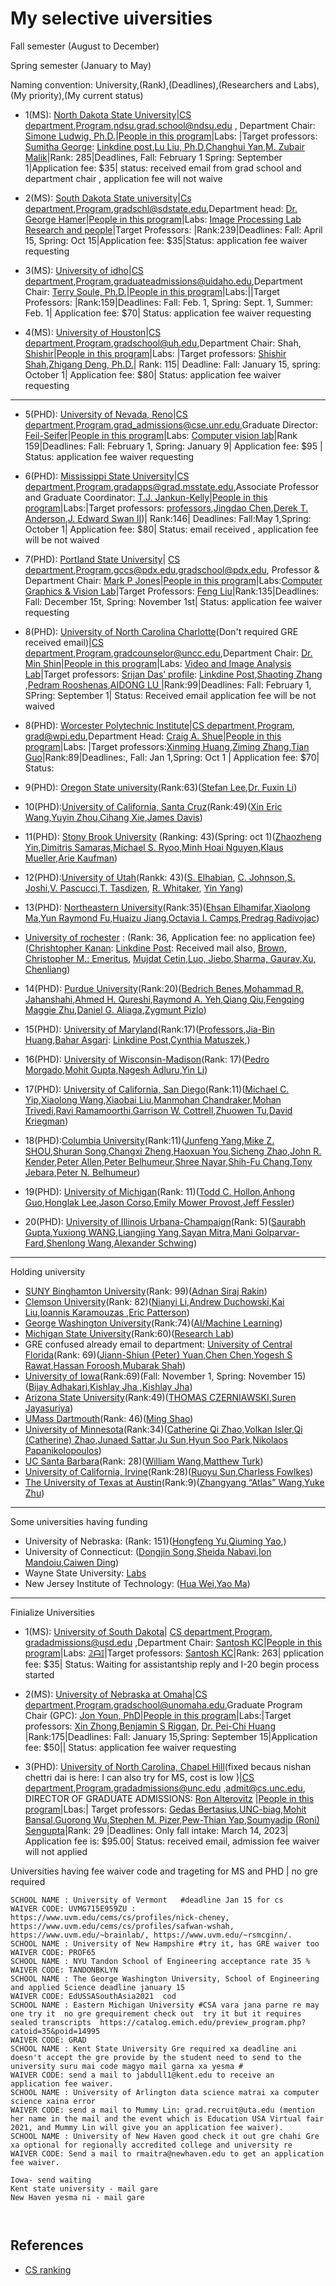 # My selective uiversities

Fall semester (August to December)

Spring semester (January to May)

Naming convention: University,(Rank),(Deadlines),(Researchers and Labs),(My priority),(My current status)

* 1(MS): [North Dakota State University](https://www.ndsu.edu/)|[CS department](https://catalog.ndsu.edu/programs-study/graduate/computer-science/),[Program](https://www.ndsu.edu/cs/current_students/graduate_programs/),ndsu.grad.school@ndsu.edu
 , Department Chair: [Simone Ludwig, Ph.D.](http://www.cs.ndsu.nodak.edu/~siludwig/)|[People in this program](https://www.ndsu.edu/cs/distinguished_student_profiles/faculty/)|Labs: |Target professors: [Sumitha George](): [Linkdine post](https://www.linkedin.com/posts/sumitha-george-1a23029_sumitha-george-activity-6982795353355939840--0K5?utm_source=share&utm_medium=member_desktop),[Lu Liu, Ph.D](https://scholar.google.com/citations?user=NKvDikIAAAAJ&hl=en),[Changhui Yan](https://scholar.google.com/citations?user=cp0_zSYAAAAJ&hl=en),[M. Zubair Malik]()|Rank: 285|Deadlines, Fall: February 1 Spring: September 1|Application fee: $35| status: received email from grad school and department chair , application fee will not waive

* 2(MS): [South Dakota State university](https://www.sdstate.edu/)|[Cs department](https://www.sdstate.edu/electrical-engineering-and-computer-science/computer-science),[Program](https://www.sdstate.edu/electrical-engineering-and-computer-science/computer-science),gradschl@sdstate.edu,Department head: [Dr. George Hamer](https://www.sdstate.edu/electrical-engineering-and-computer-science/cs-program-contacts)|[People in this program](https://www.sdstate.edu/electrical-engineering-and-computer-science/directory)|Labs: [Image Processing Lab Research and people](https://www.sdstate.edu/electrical-engineering-and-computer-science/image-processing-lab/directory)|Target Professors: |Rank:239|Deadlines: Fall: April 15, Spring: Oct 15|Application fee: $35|Status: application fee waiver requesting

* 3(MS): [University of idho](https://www.uidaho.edu/)|[CS department](https://www.uidaho.edu/engr/departments/cs),[Program](https://www.uidaho.edu/engr/departments/cs/degrees),graduateadmissions@uidaho.edu,Department Chair: [Terry Soule, Ph.D.](https://www.uidaho.edu/engr/departments/cs/our-people/faculty/terry-soule)|[People in this program](https://www.uidaho.edu/engr/departments/cs/our-people/faculty)|Labs:||Target Professors: |Rank:159|Deadlines: Fall: Feb. 1, Spring: Sept. 1, Summer: Feb. 1| Application fee: $70| Status: application fee waiver requesting

* 4(MS): [University of Houston](https://www.uh.edu/)|[CS department](https://www.uh.edu/nsm/computer-science/),[Program](https://www.uh.edu/nsm/computer-science/graduate/),gradschool@uh.edu,Department Chair: Shah, [Shishir](http://www2.cs.uh.edu/~shah/)|[People in this program](https://www.uh.edu/nsm/computer-science/people/faculty/)|Labs: |Target professors: [Shishir Shah](http://www2.cs.uh.edu/~shah/),[Zhigang Deng, Ph.D.](http://graphics.cs.uh.edu/zdeng/)| Rank: 115| Deadline: Fall: January 15, spring: October 1| Application fee: $80| Status: application fee waiver requesting


-----------------------------------------------------------------------------------------------
* 5(PHD): [University of Nevada, Reno](https://www.unr.edu/)|[CS department](https://www.unr.edu/cse),[Program](https://www.unr.edu/cse/graduate-program),grad_admissions@cse.unr.edu,Graduate Director: [Feil-Seifer](https://www.unr.edu/cse/people/david-feil-seifer)|[People in this program](https://www.unr.edu/cse/people)|Labs: [Computer vision lab](https://www.unr.edu/cse/research/intelligent-systems)|Rank 159|Deadlines: Fall: February 1, Spring: January 9| Application fee: $95 | Status: application fee waiver requesting

* 6(PHD): [Mississippi State University](https://www.msstate.edu/)|[CS department](https://www.cse.msstate.edu/),[Program](https://www.cse.msstate.edu/computer-science/),gradapps@grad.msstate.edu,Associate Professor and Graduate Coordinator: [T.J. Jankun-Kelly](https://www.cse.msstate.edu/people/faculty/tj-jankun-kelly/)|[People in this program](https://www.cse.msstate.edu/people/faculty/)|Labs:|Target professors: [professors](https://www.cse.msstate.edu/people/faculty/),[Jingdao Chen](https://jingdao.github.io/),[Derek T. Anderson](http://derektanderson.com/index.html),[J. Edward Swan II](https://web.cse.msstate.edu/~swan/))| Rank:146| Deadlines: Fall:May 1,Spring: October 1| Application fee: $80| Status: email received , application fee will be not waived

* 7(PHD): [Portland State University](https://www.pdx.edu/)| [CS department](https://www.pdx.edu/computer-science/),[Program](https://www.pdx.edu/computer-science/graduate),gccs@pdx.edu,gradschool@pdx.edu, Professor &
Department Chair: [Mark P Jones](http://web.cecs.pdx.edu/~mpj/)|[People in this program](https://www.pdx.edu/computer-science/faculty-and-staff-directory)|Labs:[Computer Graphics & Vision Lab](https://www.pdx.edu/computer-science/research-areas)|Target Professors: [Feng Liu](http://web.cecs.pdx.edu/~fliu/)|Rank:135|Deadlines: Fall: December 15t, Spring: November 1st| Status: application fee waiver requesting

* 8(PHD): [University of North Carolina Charlotte](https://www.charlotte.edu/)(Don't required GRE received email)|[CS department](https://cci.charlotte.edu/computer-science/45/5),[Program](https://cci.charlotte.edu/academics/computer-science),gradcounselor@uncc.edu,Department Chair: [Dr. Min Shin](https://cci.charlotte.edu/directory/min-shin)|[People in this program](https://cci.charlotte.edu/directory/cs/faculty)|Labs: [Video and Image Analysis Lab](https://vialab.charlotte.edu/)|Target professors: [Srijan Das’ profile](https://srijandas07.github.io/): [Linkdine Post](https://www.linkedin.com/feed/update/urn:li:activity:6987086790360788993?updateEntityUrn=urn%3Ali%3Afs_feedUpdate%3A%28V2%2Curn%3Ali%3Aactivity%3A6987086790360788993%29),[Shaoting Zhang
](https://webpages.charlotte.edu/~szhang16/),[Pedram Rooshenas](https://rooshenas.github.io/),[AIDONG LU
](https://cci.charlotte.edu/directory/aidong-lu)|Rank:99|Deadlines: Fall: February 1, SPring: September 1| Status:  Received email application fee will be not waived


* 8(PHD): [Worcester Polytechnic Institute](https://www.wpi.edu/)|[CS department](https://www.wpi.edu/academics/departments/computer-science),[Program](https://www.wpi.edu/academics/departments/computer-science), grad@wpi.edu,Department Head: [Craig A. Shue](https://www.wpi.edu/people/faculty/cshue)|[People in this program](https://www.wpi.edu/academics/departments/computer-science/faculty-staff)|Labs: |Target professors:[Xinming Huang](https://users.wpi.edu/~xhuang/),[Ziming Zhang](https://zhang-vislab.github.io/),[Tian Guo](https://tianguo.info/)|Rank:89|Deadlines:, Fall: Jan 1,Spring: Oct 1 | Application fee: $70| Status: 


* 9(PHD): [Oregon State university]()(Rank:63)([Stefan Lee](https://eecs.oregonstate.edu/people/Lee-Stefan),[Dr. Fuxin Li](https://web.engr.oregonstate.edu/~lif/))
* 10(PHD):[University of California, Santa Cruz]()(Rank:49)([Xin Eric Wang](https://eric-xw.github.io/),[Yuyin Zhou](https://yuyinzhou.github.io/),[Cihang Xie](https://cihangxie.github.io/),[James Davis](https://users.soe.ucsc.edu/~davis/))
* 11(PHD): [Stony Brook University]() (Ranking: 43)(Spring: oct 1)([Zhaozheng Yin](https://www3.cs.stonybrook.edu/~zyin/index.htm),[Dimitris Samaras](https://www3.cs.stonybrook.edu/~samaras/),[Michael S. Ryoo](http://michaelryoo.com/),[Minh Hoai Nguyen](https://www3.cs.stonybrook.edu/~minhhoai/index.html),[Klaus Mueller](https://www3.cs.stonybrook.edu/~mueller/),[Arie Kaufman](https://www3.cs.stonybrook.edu/~ari/))
* 12(PHD):[University of Utah]()(Rankk: 43)([S. Elhabian](https://www.sci.utah.edu/people/shireen.html), [C. Johnson](http://www.cs.utah.edu/~crj/),[S. Joshi](https://www.sci.utah.edu/people/sjoshi.html),[V. Pascucci](http://www.pascucci.org/),[T. Tasdizen](http://www.sci.utah.edu/~tolga/index.html), [R. Whitaker](http://www.cs.utah.edu/~whitaker/), [Yin Yang](https://yangzzzy.github.io/))
* 13(PHD): [Northeastern University]()(Rank:35)([Ehsan Elhamifar](https://khoury.northeastern.edu/home/eelhami/index.html),[Xiaolong Ma](https://xiaolongma2016.com/),[Yun Raymond Fu](http://www1.ece.neu.edu/~yunfu/),[Huaizu Jiang](http://jianghz.me/),[Octavia I. Camps](http://robustsystems.coe.neu.edu/),[Predrag Radivojac](https://www.ccs.neu.edu/home/radivojac/))
* [University of rochester]() : (Rank: 36, Application fee: no application fee)([Chrishtopher Kanan](https://chriskanan.com/): [Linkdine Post](https://www.linkedin.com/posts/chriskanan_phd-ai-deeplearning-activity-6981628788547670016-eiNd?utm_source=share&utm_medium=member_desktop): Received mail also, [Brown, Christopher M.: Emeritus](https://www.cs.rochester.edu/u/brown/), [Mujdat Cetin](https://scholar.google.com/citations?user=nq7tuDkAAAAJ&hl=en),[Luo, Jiebo](https://www.cs.rochester.edu/u/jluo/),[Sharma, Gaurav](https://hajim.rochester.edu/ece/sites/gsharma/),[Xu, Chenliang](https://www.cs.rochester.edu/~cxu22/prospective.html))

* 14(PHD): [Purdue University]()(Rank:20)([Bedrich Benes](https://www.cs.purdue.edu/homes/bbenes/),[Mohammad R. Jahanshahi](https://web.ics.purdue.edu/~jahansha/index.html),[Ahmed H. Qureshi](https://qureshiahmed.github.io/),[Raymond A. Yeh](https://www.raymond-yeh.com/),[Qiang Qiu](https://web.ics.purdue.edu/~qqiu/#qlab),[Fengqing Maggie Zhu](https://engineering.purdue.edu/~zhu0/),[Daniel G. Aliaga](https://www.cs.purdue.edu/homes/aliaga/#students),[Zygmunt Pizlo](http://www1.psych.purdue.edu/~zpizlo/))
* 15(PHD): [University of Maryland]()(Rank:17)([Professors](https://www.cs.umd.edu/people/faculty),[Jia-Bin Huang](https://jbhuang0604.github.io/),[Bahar Asgari](http://casl.cs.umd.edu/index.html): [Linkdine Post](https://www.linkedin.com/posts/bahar-asgari_phdposition-computerarchitecture-research-activity-6985264697625190400-yuOr?utm_source=share&utm_medium=member_desktop),[Cynthia Matuszek](https://redirect.cs.umbc.edu/~cmat/),[]())
* 16(PHD): [University of Wisconsin-Madison]()(Rank: 17)([Pedro Morgado](https://pedro-morgado.github.io/),[Mohit Gupta](https://wisionlab.com/people/mohit-gupta/),[Nagesh Adluru](http://brainimaging.waisman.wisc.edu/~adluru/),[Yin Li](https://www.biostat.wisc.edu/~yli/))
* 17(PHD): [University of California, San Diego]()(Rank:11)([Michael C. Yip](https://yip.eng.ucsd.edu/),[Xiaolong Wang](https://xiaolonw.github.io/),[Xiaobai Liu](https://cv.sdsu.edu/),[Manmohan Chandraker](https://cseweb.ucsd.edu//~mkchandraker/index.html),[Mohan Trivedi](https://jacobsschool.ucsd.edu/faculty/profile?id=68),[Ravi Ramamoorthi](https://cseweb.ucsd.edu/~ravir/),[Garrison W. Cottrell](https://cseweb.ucsd.edu//~gary/),[Zhuowen Tu](https://pages.ucsd.edu/~ztu/),[David Kriegman](https://cseweb.ucsd.edu//~kriegman/))
* 18(PHD):[Columbia University]()(Rank:11)([Junfeng Yang](http://www.cs.columbia.edu/~junfeng/),[Mike Z. SHOU](https://sites.google.com/view/showlab/join-us),[Shuran Song](https://www.cs.columbia.edu/~shurans/),[Changxi Zheng](http://www.cs.columbia.edu/~cxz/index.htm),[Haoxuan You](https://www.ee.columbia.edu/ln/dvmm/newPeople.htm#visitingStudent),[Sicheng Zhao](https://sites.google.com/site/schzhao/),[John R. Kender](http://www.cs.columbia.edu/~jrk/),[Peter Allen](http://www.cs.columbia.edu/~allen/),[Peter Belhumeur](https://www.peterbelhumeur.com/),[Shree Nayar](http://www.cs.columbia.edu/~nayar/),[Shih-Fu Chang](https://www.ee.columbia.edu/~sfchang/),[Tony Jebara](http://www.cs.columbia.edu/~jebara/),[Peter N. Belhumeur](https://www.peterbelhumeur.com/))
* 19(PHD): [University of Michigan]()(Rank: 11)([Todd C. Hollon](https://hollon.lab.medicine.umich.edu/join-us),[Anhong Guo](https://guoanhong.com/),[Honglak Lee](https://web.eecs.umich.edu/~honglak/hl_prospective_students.html),[Jason Corso](https://web.eecs.umich.edu/~jjcorso/),[Emily Mower Provost](https://emp.engin.umich.edu/),[Jeff Fessler](https://web.eecs.umich.edu/~fessler/))
* 20(PHD): [University of Illinois Urbana-Champaign]()(Rank: 5)([Saurabh Gupta](http://saurabhg.web.illinois.edu/),[Yuxiong WANG](https://yxw.web.illinois.edu/),[Liangjing Yang](https://person.zju.edu.cn/en/ylj#718894),[Sayan Mitra](http://mitras.ece.illinois.edu/students.html),[Mani Golparvar-Fard](https://raamac.cee.illinois.edu/interested-in-joining-us),[Shenlong Wang](http://shenlong.web.illinois.edu/),[Alexander Schwing](https://alexander-schwing.de/#people))

---------------------------------------------------------
Holding university


* [SUNY Binghamton University]()(Rank: 99)([Adnan Siraj Rakin](https://www.adnansirajrakin.com/prospective-students.html))
* [Clemson University]()(Rank: 82)([Nianyi Li](https://nianyil.people.clemson.edu/),[Andrew Duchowski](http://andrewd.ces.clemson.edu/),[Kai Liu](https://sites.google.com/view/kailiu/home),[Ioannis Karamouzas
](https://people.computing.clemson.edu/~ioannis/),[Eric Patterson](https://people.computing.clemson.edu/~ekp/index.html))
* [George Washington University]()(Rank:74)([AI/Machine Learning](https://www.cs.seas.gwu.edu/aimachine-learning))
* [Michigan State University]()(Rank:60)([Research Lab](https://www.cse.msu.edu/Research/labs.php))
* GRE confused already email to department: [University of Central Florida]()(Rank: 69)([Jiann-Shiun (Peter) Yuan](https://sites.google.com/site/yuanjs168/prospective-students),[Chen Chen](https://www.crcv.ucf.edu/chenchen/),[Yogesh S Rawat](https://www.crcv.ucf.edu/person/rawat/#_news),[Hassan Foroosh](http://www.cs.ucf.edu/~foroosh/),[Mubarak Shah](https://www.crcv.ucf.edu/person/mubarak-shah/))
* [University of Iowa]()(Rank:69)(Fall: November 1, Spring: November 15)([Bijay Adhakari](https://homepage.divms.uiowa.edu/~badhikari/),[Kishlay Jha
](https://engineering.uiowa.edu/people/kishlay-jha),[Kishlay Jha](https://www.linkedin.com/feed/update/urn:li:activity:6978106029897134080/))
* [Arizona State University]()(Rank:49)([THOMAS CZERNIAWSKI](https://thomasczerniawski.com/),[Suren Jayasuriya](https://web.asu.edu/imaging-lyceum))
* [UMass Dartmouth]()(Rank: 46)([Ming Shao](http://www.cis.umassd.edu/~mshao/))
* [University of Minnesota]()(Rank:34)([Catherine Qi Zhao](https://www-users.cse.umn.edu/~qzhao/index.html),[Volkan Isler](https://www-users.cse.umn.edu/~isler/),[Qi (Catherine) Zhao](https://www-users.cse.umn.edu/~qzhao/jobs.html),[Junaed Sattar](https://junaedsattar.cs.umn.edu/),[Ju Sun](https://sunju.org/),[Hyun Soo Park](https://www-users.cse.umn.edu/~hspark/),[Nikolaos Papanikolopoulos](https://www-users.cse.umn.edu/~papan001/))
* [UC Santa Barbara]()(Rank: 28)([William Wang](https://sites.cs.ucsb.edu/~william/),[Matthew Turk](http://ilab.cs.ucsb.edu/info))
* [University of California, Irvine]()(Rank:28)([Ruoyu Sun](https://ruoyus.github.io/),[Charless Fowlkes](https://scholar.google.com/citations?hl=en&user=yLQF4mkAAAAJ))
* [The University of Texas at Austin]()(Rank:9)([Zhangyang “Atlas” Wang](https://vita-group.github.io/group.html),[Yuke Zhu](https://www.cs.utexas.edu/~yukez/))

----------------------------------------------------------
Some universities having funding

* University of Nebraska: (Rank: 151)([Hongfeng Yu](https://cse.unl.edu/~yu/Research.htm),[Qiuming Yao](https://cse.unl.edu/~qyao/#home),[]())
* University of Connecticut: ([Dongjin Song](https://songdj.github.io/),[Sheida Nabavi](https://sheida-nabavi.uconn.edu/),[Ion Mandoiu](https://dna.engr.uconn.edu/ion/),[Caiwen Ding](https://caiwending.cse.uconn.edu/))
* Wayne State University: [Labs](https://engineering.wayne.edu/computer-science/research/labs)
* New Jersey Institute of Technology: ([Hua Wei](https://web.njit.edu/~hw32/),[Yao Ma](https://web.njit.edu/~ym329/))


---------------------
Finialize Universities
* 1(MS): [University of South Dakota](https://www.usd.edu/)|
[CS department](https://www.usd.edu/Academics/Colleges-and-Schools/college-of-arts-sciences/computer-science),[Program](https://www.usd.edu/Academics/Colleges-and-Schools/college-of-arts-sciences/computer-science), gradadmissions@usd.edu
,Department Chair: [Santosh KC](http://kc-santosh.org/)|[People in this program](https://www.usd.edu/Academics/Graduate-Programs/Computer-Science)|Labs: [𝟚ᗩ𝕀](https://www.linkedin.com/company/kc-2ai/)|Target professors: [Santosh KC](http://kc-santosh.org/)|Rank: 263| pplication fee: $35| Status: Waiting for assistantship reply and I-20 begin process started 
* 2(MS): [University of Nebraska at Omaha](https://www.unomaha.edu/)|[CS department](https://www.unomaha.edu/college-of-information-science-and-technology/computer-science/index.php),[Program](https://www.unomaha.edu/college-of-information-science-and-technology/computer-science/prospective-students/graduate-programs.php),gradschool@unomaha.edu,Graduate Program Chair (GPC): [Jon Youn, PhD](https://www.unomaha.edu/college-of-information-science-and-technology/about/faculty-staff/jon-youn.php)|[People in this program](https://www.unomaha.edu/college-of-information-science-and-technology/computer-science/about/faculty-staff.php)|Labs:|Target professors: [Xin Zhong](https://sites.google.com/unomaha.edu/xinz/),[Benjamin S Riggan](https://sites.google.com/site/benjaminriggan/), [Dr. Pei-Chi Huang](https://unocps.github.io/) |Rank:175|Deadlines: Fall: January 15,Spring: September 15|Application fee: $50|| Status: application fee waiver requesting

* 3(PHD): [University of North Carolina, Chapel Hill](https://www.unc.edu/)(fixed becaus nishan chettri dai is here: I can also try for MS, cost is low )|[CS department](https://cs.unc.edu/),[Program](https://catalog.unc.edu/graduate/schools-departments/computer-science/#programstext),gradadmissions@unc.edu ,admit@cs.unc.edu, DIRECTOR OF GRADUATE ADMISSIONS: [Ron Alterovitz](https://cs.unc.edu/person/ron-alterovitz/) |[People in this program](https://cs.unc.edu/about/people/)|Lbas:| Target professors: [Gedas Bertasius](https://www.gedasbertasius.com/),[UNC-biag](https://biag.cs.unc.edu/),[Mohit Bansal](https://www.cs.unc.edu/~mbansal/),[Guorong Wu](https://www.med.unc.edu/psych/directory/guorong-wu),[Stephen M. Pizer](https://www.cs.unc.edu/~smp/),[Pew-Thian Yap](https://www.med.unc.edu/radiology/directory/pew-thian-yap),[Soumyadip (Roni) Sengupta](https://www.cs.unc.edu/~ronisen/)|Rank: 29 |Deadlines: Only fall intake: March 14, 2023| Application fee is: $95.00| Status: received email, admission fee waiver will not applied

Universities having fee waiver code and trageting for MS and PHD | no gre required

```
SCHOOL NAME : University of Vermont   #deadline Jan 15 for cs
WAIVER CODE: UVMG715E959ZU : https://www.uvm.edu/cems/cs/profiles/nick-cheney, https://www.uvm.edu/cems/cs/profiles/safwan-wshah, https://www.uvm.edu/~brainlab/, https://www.uvm.edu/~rsmcginn/.
SCHOOL NAME : University of New Hampshire #try it, has GRE waiver too
WAIVER CODE: PROF65
SCHOOL NAME : NYU Tandon School of Engineering acceptance rate 35 % 
WAIVER CODE: TANDONBKLYN
SCHOOL NAME : The George Washington University, School of Engineering and applied Science deadline january 15 
WAIVER CODE: EdUSSASouthAsia2021  cod
SCHOOL NAME : Eastern Michigan University #CSA vara jana parne re may one try it  no gre grequirement check out  try it but it requires sealed transcripts  https://catalog.emich.edu/preview_program.php?catoid=35&poid=14995
WAIVER CODE: GRAD 
SCHOOL NAME : Kent State University Gre required xa deadline ani doesn't accept the gre provide by the student need to send to the university suru mai code magyo mail garna xa yesma # 
WAIVER CODE: send a mail to jabdull1@kent.edu to receive an application fee waiver.
SCHOOL NAME : University of Arlington data science matrai xa computer science xaina error 
WAIVER CODE: send a mail to Mummy Lin: grad.recruit@uta.edu (mention her name in the mail and the event which is Education USA Virtual fair 2021, and Mummy Lin will give you an application fee waiver).
SCHOOL NAME : University of New Haven good check it out gre chahi Gre xa optional for regionally accredited college and university re 
WAIVER CODE: Send a mail to rmaitra@newhaven.edu to get an application fee waiver.

Iowa- send waiting 
Kent state university - mail gare
New Haven yesma ni - mail gare



```



## References
* [CS ranking](https://csrankings.org/#/index?vision&us)

